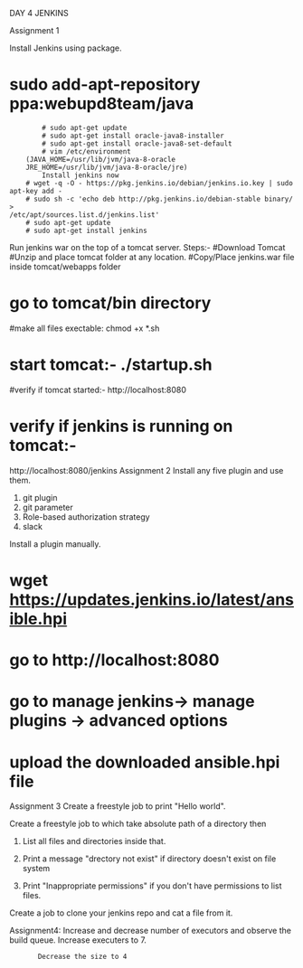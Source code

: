 DAY 4 JENKINS

Assignment 1

Install Jenkins using package.
# sudo add-apt-repository ppa:webupd8team/java
            # sudo apt-get update
            # sudo apt-get install oracle-java8-installer
            # sudo apt-get install oracle-java8-set-default
            # vim /etc/environment
		(JAVA_HOME=/usr/lib/jvm/java-8-oracle 
		JRE_HOME=/usr/lib/jvm/java-8-oracle/jre)
            Install jenkins now
		# wget -q -O - https://pkg.jenkins.io/debian/jenkins.io.key | sudo apt-key add -
		# sudo sh -c 'echo deb http://pkg.jenkins.io/debian-stable binary/ > 							        /etc/apt/sources.list.d/jenkins.list'
		# sudo apt-get update
		# sudo apt-get install jenkins
 
 Run jenkins war on the top of a tomcat server.
Steps:- #Download Tomcat
#Unzip and place tomcat folder at any location.
#Copy/Place jenkins.war file inside tomcat/webapps folder
# go to tomcat/bin directory
#make all files exectable: chmod +x *.sh
# start tomcat:- ./startup.sh
#verify if tomcat started:- http://localhost:8080
# verify if jenkins is running on tomcat:-
http://localhost:8080/jenkins
Assignment 2
Install any five plugin and use them. 
1. git plugin
2. git parameter
3. Role-based authorization strategy
4. slack

Install a plugin manually.
# wget https://updates.jenkins.io/latest/ansible.hpi
# go to http://localhost:8080
# go to manage jenkins-> manage plugins -> advanced options
# upload the downloaded ansible.hpi file 

Assignment 3
Create a freestyle job to print "Hello world". 













Create a freestyle job to which take absolute path of a directory then 
1. List all files and directories inside that. 



2. Print a message "drectory not exist" if directory doesn't exist on file system 
















3. Print "Inappropriate permissions" if you don't have permissions to list files. 















Create a job to clone your jenkins repo and cat a file from it. 




Assignment4:
Increase and decrease number of executors and observe the build queue. 
Increase executers to 7.

           Decrease the size to 4
